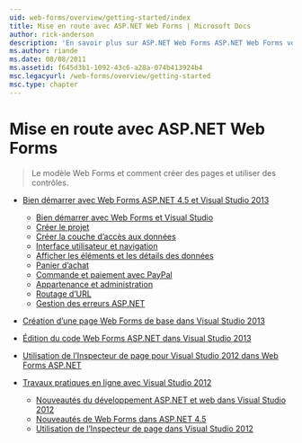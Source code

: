 ```yaml
---
uid: web-forms/overview/getting-started/index
title: Mise en route avec ASP.NET Web Forms | Microsoft Docs
author: rick-anderson
description: 'En savoir plus sur ASP.NET Web Forms ASP.NET Web Forms vous permet de générer des sites Web dynamiques à l’aide d’un modèle familier de glisser-déplacer, pilotée par événements. Une aire de conception et de hund...'
ms.author: riande
ms.date: 08/08/2011
ms.assetid: f645d3b1-1092-43c6-a28a-074b413924b4
msc.legacyurl: /web-forms/overview/getting-started
msc.type: chapter
---
```

<a name="getting-started-with-aspnet-web-forms"></a>Mise en route avec ASP.NET Web Forms
====================
> Le modèle Web Forms et comment créer des pages et utiliser des contrôles.


- [Bien démarrer avec Web Forms ASP.NET 4.5 et Visual Studio 2013](getting-started-with-aspnet-45-web-forms/index.md)

    - [Bien démarrer avec Web Forms et Visual Studio](getting-started-with-aspnet-45-web-forms/introduction-and-overview.md)
    - [Créer le projet](getting-started-with-aspnet-45-web-forms/create-the-project.md)
    - [Créer la couche d’accès aux données](getting-started-with-aspnet-45-web-forms/create_the_data_access_layer.md)
    - [Interface utilisateur et navigation](getting-started-with-aspnet-45-web-forms/ui_and_navigation.md)
    - [Afficher les éléments et les détails des données](getting-started-with-aspnet-45-web-forms/display_data_items_and_details.md)
    - [Panier d’achat](getting-started-with-aspnet-45-web-forms/shopping-cart.md)
    - [Commande et paiement avec PayPal](getting-started-with-aspnet-45-web-forms/checkout-and-payment-with-paypal.md)
    - [Appartenance et administration](getting-started-with-aspnet-45-web-forms/membership-and-administration.md)
    - [Routage d’URL](getting-started-with-aspnet-45-web-forms/url-routing.md)
    - [Gestion des erreurs ASP.NET](getting-started-with-aspnet-45-web-forms/aspnet-error-handling.md)
- [Création d’une page Web Forms de base dans Visual Studio 2013](creating-a-basic-web-forms-page.md)
- [Édition du code Web Forms ASP.NET dans Visual Studio 2013](code-editing-in-web-forms-pages.md)
- [Utilisation de l’Inspecteur de page pour Visual Studio 2012 dans Web Forms ASP.NET](using-page-inspector-in-a-visual-studio-11-beta-web-forms-project.md)
- [Travaux pratiques en ligne avec Visual Studio 2012](hands-on-labs/index.md)

    - [Nouveautés du développement ASP.NET et web dans Visual Studio 2012](hands-on-labs/whats-new-in-aspnet-and-web-development-in-visual-studio-2012.md)
    - [Nouveautés de Web Forms dans ASP.NET 4.5](hands-on-labs/whats-new-in-web-forms-in-aspnet-45.md)
    - [Utilisation de l’Inspecteur de page dans Visual Studio 2012](hands-on-labs/using-page-inspector-in-visual-studio-2012.md)

